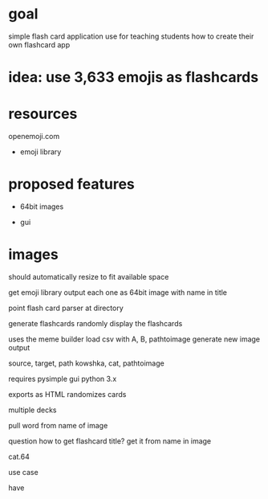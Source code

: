 # goal
simple flash card application
use for teaching students how to create their own flashcard app

# idea: use 3,633 emojis as flashcards

# resources
openemoji.com
- emoji library

# proposed features
- 64bit images

- gui


# images 
should automatically resize to fit available space


get emoji library
output each one as 64bit image with name in title


point flash card parser at directory

generate flashcards
randomly display the flashcards



uses the meme builder
load csv with A, B, pathtoimage
generate new image
output

source, target, path
kowshka, cat, pathtoimage



requires
pysimple gui
python 3.x

exports as HTML
randomizes cards

multiple decks

pull word from name of image

question
how to get flashcard title?
get it from name in image

cat.64


use case

have 